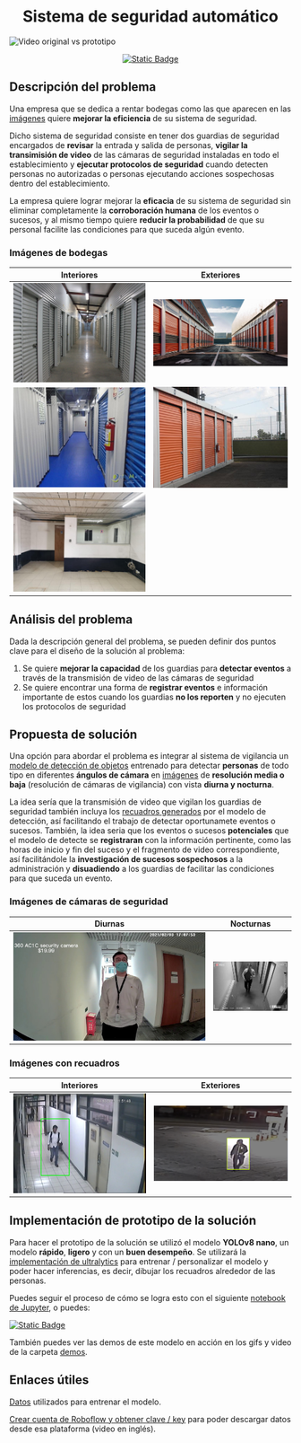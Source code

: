 <h1 align="center"><strong> Sistema de seguridad automático</strong></h1>

![Video original vs prototipo](demos/Video-prototipo.gif)

[<p align="center"><img alt="Static Badge" src="https://img.shields.io/badge/-Pru%C3%A9balo%20en%20Colab-fbfbfb?style=for-the-badge&logo=googlecolab&logoColor=%23FBFBFB&labelColor=%23F9AB00&color=%23050505"></p>](https://colab.research.google.com/github/Jorge-Islas/Sistema-seguridad-automatico/blob/main/Sistema-seguridad-automatico.ipynb)


## Descripción del problema

Una empresa que se dedica a rentar bodegas como las que aparecen en las [imágenes](#imágenes-de-bodegas) quiere **mejorar la eficiencia** de su sistema de seguridad. 

Dicho sistema de seguridad consiste en tener dos guardias de seguridad encargados de **revisar** la entrada y salida de personas, **vigilar la transimisión de video** de las cámaras de seguridad instaladas en todo el establecimiento y **ejecutar protocolos de seguridad** cuando detecten personas no autorizadas o personas ejecutando acciones sospechosas dentro del establecimiento.

La empresa quiere lograr mejorar la **eficacia** de su sistema de seguridad sin eliminar completamente la **corroboración humana** de los eventos o sucesos, y al mismo tiempo quiere **reducir la probabilidad** de que su personal facilite las condiciones para que suceda algún evento.

### Imágenes de bodegas

| Interiores | Exteriores |
| --- | --- |
| ![Bodegas 1](img/bodegas/bodegas-1.jpg) | ![Bodegas 2](img/bodegas/bodegas-2.jpg) |
| ![Bodegas 3](img/bodegas/bodegas-3.jpg) | ![Bodegas 4](img/bodegas/bodegas-4.jpg) |
| ![Bodegas 5](img/bodegas/bodegas-5.jpg) |   |

## Análisis del problema

Dada la descripción general del problema, se pueden definir dos puntos clave para el diseño de la solución al problema:

1. Se quiere **mejorar la capacidad** de los guardias para **detectar eventos** a través de la transmisión de video de las cámaras de seguridad
2. Se quiere encontrar una forma de **registrar eventos** e información importante de estos cuando los guardias **no los reporten** y no ejecuten los protocolos de seguridad

## Propuesta de solución

Una opción para abordar el problema es integrar al sistema de vigilancia un [modelo de detección de objetos]() entrenado para detectar **personas** de todo tipo en diferentes **ángulos de cámara** en [imágenes](#imágenes-de-cámaras-de-seguridad) de **resolución media o baja** (resolución de cámaras de vigilancia) con vista **diurna y nocturna**. 

La idea sería que la transmisión de video que vigilan los guardias de seguridad también incluya los [recuadros generados](#imágenes-con-recuadros) por el modelo de detección, así facilitando el trabajo de detectar oportunamete eventos o sucesos. También, la idea seria que los eventos o sucesos **potenciales** que el modelo de detecte se **registraran** con la información pertinente, como las horas de inicio y fin del suceso y el fragmento de video correspondiente, así facilitándole la **investigación de sucesos sospechosos** a la administración y **disuadiendo** a los guardias de facilitar las condiciones para que suceda un evento.

### Imágenes de cámaras de seguridad

| Diurnas | Nocturnas |
| ------- | --------- |
| ![Imagen diurna 1](img/cam-seguridad/imagen-diurna.jpg) | ![Imagen nocturna 1](img/cam-seguridad/imagen-nocturna.jpeg) |

### Imágenes con recuadros

| Interiores | Exteriores |
| ---------- | ---------- |
| ![Detección 1](img/cam-seguridad/ejemplo-inferencia-1.jpg) | ![alt text](img/cam-seguridad/ejemplo-inferencia-2.png) |

## Implementación de prototipo de la solución

Para hacer el prototipo de la solución se utilizó el modelo **YOLOv8 nano**, un modelo **rápido**, **ligero** y con un **buen desempeño**. Se utilizará la [implementación de ultralytics](https://github.com/ultralytics/ultralytics) para entrenar / personalizar el modelo y poder hacer inferencias, es decir, dibujar los recuadros alrededor de las personas.

Puedes seguir el proceso de cómo se logra esto con el siguiente [notebook de Jupyter](./Sistema_seguridad_automatico.ipynb), o puedes:

[![Static Badge](https://img.shields.io/badge/-Probarlo%20en%20Colab-fbfbfb?style=for-the-badge&logo=googlecolab&logoColor=%23FBFBFB&labelColor=%23F9AB00&color=%23050505&link=https%3A%2F%2Fcolab.research.google.com%2Fgithub%2FJorge-Islas%2FSistema-seguridad-automatico%2Fblob%2Fmain%2FSistema-seguridad-automatico.ipynb)](https://colab.research.google.com/github/Jorge-Islas/Sistema-seguridad-automatico/blob/main/Sistema-seguridad-automatico.ipynb)

También puedes ver las demos de este modelo en acción en los gifs y video de la carpeta [demos](./demos).

## Enlaces útiles

[Datos](https://universe.roboflow.com/project-d4kos/human-cctv) utilizados para entrenar el modelo.

[Crear cuenta de Roboflow y obtener clave / key](https://www.youtube.com/watch?v=76E6esnez8E) para poder descargar datos desde esa plataforma (video en inglés).